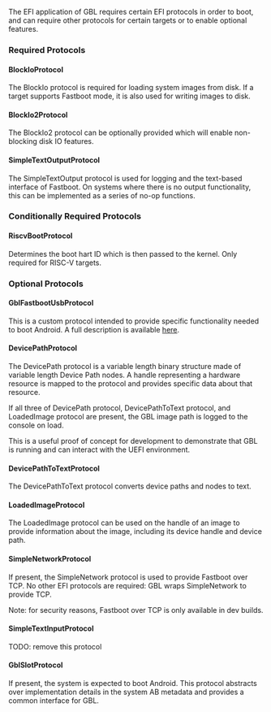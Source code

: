 The EFI application of GBL requires certain EFI protocols in order to boot,
and can require other protocols for certain targets or to enable optional features.

### Required Protocols

#### BlockIoProtocol

The BlockIo protocol is required for loading system images from disk.
If a target supports Fastboot mode, it is also used for writing images to disk.

#### BlockIo2Protocol

The BlockIo2 protocol can be optionally provided which will enable non-blocking
disk IO features.

#### SimpleTextOutputProtocol

The SimpleTextOutput protocol is used for logging
and the text-based interface of Fastboot.
On systems where there is no output functionality,
this can be implemented as a series of no-op functions.

### Conditionally Required Protocols

#### RiscvBootProtocol

Determines the boot hart ID which is then passed to the kernel.
Only required for RISC-V targets.

### Optional Protocols

#### GblFastbootUsbProtocol

This is a custom protocol intended to provide
specific functionality needed to boot Android.
A full description is available [here](./GBL_EFI_FASTBOOT_USB_PROTOCOL.md).

#### DevicePathProtocol

The DevicePath protocol is a variable length binary structure
made of variable length Device Path nodes.
A handle representing a hardware resource is mapped
to the protocol and provides specific data about that resource.

If all three of DevicePath protocol, DevicePathToText protocol,
and LoadedImage protocol are present, the GBL image path is logged
to the console on load.

This is a useful proof of concept for development to demonstrate
that GBL is running and can interact with the UEFI environment.

#### DevicePathToTextProtocol

The DevicePathToText protocol converts device paths and nodes to text.

#### LoadedImageProtocol

The LoadedImage protocol can be used on the handle of an image to provide
information about the image, including its device handle and device path.

#### SimpleNetworkProtocol

If present, the SimpleNetwork protocol is used to provide Fastboot over TCP.
No other EFI protocols are required: GBL wraps SimpleNetwork to provide TCP.

Note: for security reasons, Fastboot over TCP is only available in dev builds.

#### SimpleTextInputProtocol

TODO: remove this protocol

#### GblSlotProtocol

If present, the system is expected to boot Android. This protocol abstracts over
implementation details in the system AB metadata and provides a common interface
for GBL.
